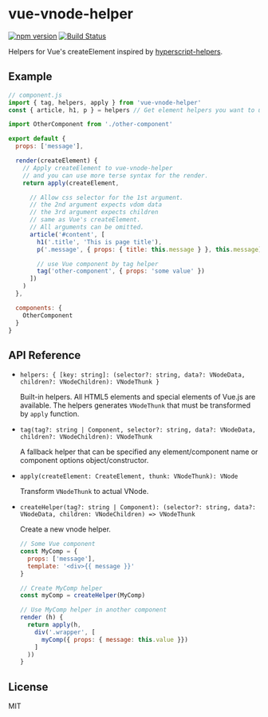 # vue-vnode-helper

[![npm version](https://badge.fury.io/js/vue-vnode-helper.svg)](https://badge.fury.io/js/vue-vnode-helper)
[![Build Status](https://travis-ci.org/ktsn/vue-vnode-helper.svg?branch=master)](https://travis-ci.org/ktsn/vue-vnode-helper)

Helpers for Vue's createElement inspired by [hyperscript-helpers](https://github.com/ohanhi/hyperscript-helpers).

## Example

```js
// component.js
import { tag, helpers, apply } from 'vue-vnode-helper'
const { article, h1, p } = helpers // Get element helpers you want to use

import OtherComponent from './other-component'

export default {
  props: ['message'],

  render(createElement) {
    // Apply createElement to vue-vnode-helper
    // and you can use more terse syntax for the render.
    return apply(createElement,

      // Allow css selector for the 1st argument.
      // the 2nd argument expects vdom data
      // the 3rd argument expects children
      // same as Vue's createElement.
      // All arguments can be omitted.
      article('#content', [
        h1('.title', 'This is page title'),
        p('.message', { props: { title: this.message } }, this.message),

        // use Vue component by tag helper
        tag('other-component', { props: 'some value' })
      ])
    )
  },

  components: {
    OtherComponent
  }
}
```

## API Reference

- `helpers: { [key: string]: (selector?: string, data?: VNodeData, children?: VNodeChildren): VNodeThunk }`

  Built-in helpers. All HTML5 elements and special elements of Vue.js are available. The helpers generates `VNodeThunk` that must be transformed by `apply` function.

- `tag(tag?: string | Component, selector?: string, data?: VNodeData, children?: VNodeChildren): VNodeThunk`

  A fallback helper that can be specified any element/component name or component options object/constructor.

- `apply(createElement: CreateElement, thunk: VNodeThunk): VNode`

  Transform `VNodeThunk` to actual VNode.

- `createHelper(tag?: string | Component): (selector?: string, data?: VNodeData, children: VNodeChildren) => VNodeThunk`

  Create a new vnode helper.

  ```js
  // Some Vue component
  const MyComp = {
    props: ['message'],
    template: '<div>{{ message }}'
  }

  // Create MyComp helper
  const myComp = createHelper(MyComp)

  // Use MyComp helper in another component
  render (h) {
    return apply(h,
      div('.wrapper', [
        myComp({ props: { message: this.value }})
      ]
    ))
  }
  ```

## License

MIT
